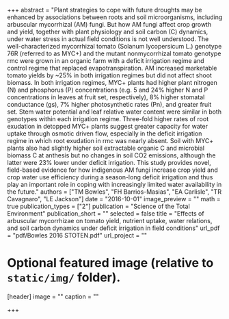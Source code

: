 +++
abstract = "Plant strategies to cope with future droughts may be enhanced by associations between roots and soil microorganisms, including arbuscular mycorrhizal (AM) fungi. But how AM fungi affect crop growth and yield, together with plant physiology and soil carbon (C) dynamics,  under water stress in actual field conditions is not well understood. The well-characterized mycorrhizal tomato (Solanum lycopersicum L.) genotype 76R (referred to as MYC+) and the mutant nonmycorrhizal tomato genotype rmc were grown in an organic farm with a deficit irrigation regime and control regime that replaced evapotranspiration. AM increased marketable tomato yields by ~25% in both irrigation regimes but did not affect shoot biomass. In both irrigation regimes, MYC+ plants had higher plant nitrogen (N) and phosphorus (P) concentrations (e.g. 5 and 24% higher N and P concentrations in leaves at fruit set, respectively), 8% higher stomatal conductance (gs), 7% higher photosynthetic rates (Pn), and greater fruit set. Stem water potential and leaf relative water content were similar in both genotypes within each irrigation regime. Three-fold higher rates of root exudation in detopped MYC+ plants suggest greater capacity for water uptake through osmotic driven flow, especially in the deficit irrigation regime in which root exudation in rmc was nearly absent. Soil with MYC+ plants also had slightly higher soil extractable organic C and microbial biomass C at anthesis but no changes in soil CO2 emissions, although the latter were 23% lower under deficit irrigation. This study provides novel, field-based evidence for how indigenous AM fungi increase crop yield and crop water use efficiency during a season-long deficit irrigation and thus play an important role in coping with increasingly limited water availability in the future."
authors = ["TM Bowles", "FH Barrios-Masias", "EA Carlisle", "TR Cavagnaro", "LE Jackson"]
date = "2016-10-01"
image_preview = ""
math = true
publication_types = ["2"]
publication = "Science of the Total Environment"
publication_short = ""
selected = false
title = "Effects of arbuscular mycorrhizae on tomato yield, nutrient uptake, water relations, and soil carbon dynamics under deficit irrigation in field conditions"
url_pdf = "pdf/Bowles 2016 STOTEN.pdf"
url_project = ""

# Optional featured image (relative to `static/img/` folder).
[header]
image = ""
caption = ""

+++
